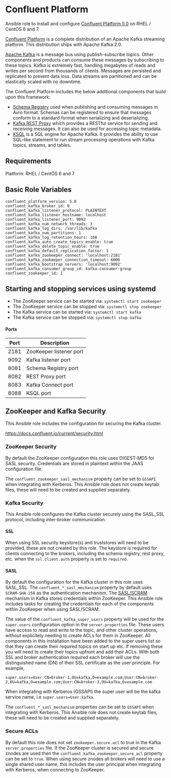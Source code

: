 # Confluent Platform

Ansible role to install and configure [Confluent Platform 5.0](https://www.confluent.io/) on RHEL / CentOS 6 and 7.

[Confluent Platform](https://www.confluent.io/) is a complete distribution of an Apache Kafka streaming platform. This distribution ships with Apache Kafka 2.0.

[Apache Kafka](http://kafka.apache.org/) is a message bus using publish-subscribe topics. Other components and products can consume these messages by subscribing to these topics. Kafka is extremely fast, handling megabytes of reads and writes per second from thousands of clients. Messages are persisted and replicated to prevent data loss. Data streams are partitioned and can be elastically scaled with no downtime.

The Confluent Platform includes the below additional components that build upon this framework:
* [Schema Registry](https://docs.confluent.io/current/platform.html#confluent-schema-registry) used when publishing and consuming messages in Avro format. Schemas can be registered to ensure that messages conform to a standard format when serializing and deserializing.
* [Kafka REST Proxy](https://docs.confluent.io/current/platform.html#confluent-kafka-rest-proxy) which provides a RESTful service for sending and receiving messages. It can also be used for accessing topic metadata.
* [KSQL](https://docs.confluent.io/current/platform.html#ksql) is a SQL engine for Apache Kafka. It provides the ability to use SQL-like statement to run stream processing operations with Kafka topics, streams, and tables.

## Requirements

Platform: RHEL / CentOS 6 and 7

## Basic Role Variables
    confluent_platform_version: 5.0
    confluent_kafka_broker_id: 0
    confluent_kafka_listener_protocol: PLAINTEXT
    confluent_kafka_listener_hostname: localhost
    confluent_kafka_listener_port: 9092
    confluent_kafka_num_network_threads: 3
    confluent_kafka_log_dirs: /var/lib/kafka
    confluent_kafka_num_partitions: 1
    confluent_kafka_log_retention_hours: 168
    confluent_kafka_auto_create_topics_enable: true
    confluent_kafka_delete_topic_enable: true
    confluent_kafka_default_replication_factor: 1
    confluent_kafka_zookeeper_connect: 'localhost:2181'
    confluent_kafka_zookeeper_connection_timeout: 6000
    confluent_kafka_bootstrap_servers: 'localhost:9092'
    confluent_kafka_consumer_group_id: kafka-consumer-group
    confluent_zookeeper_id: 1

## Starting and stopping services using systemd
* The ZooKeeper service can be started via: `systemctl start zookeeper`
* The ZooKeeper service can be stopped via: `systemctl stop zookeeper`
* The Kafka service can be started via: `systemctl start kafka`
* The Kafka service can be stopped via: `systemctl stop kafka`

#### Ports

| Port | Description |
|------|-------------|
| 2181 | ZooKeeper listener port |
| 9092 | Kafka listener port |
| 8081 | Schema Registry port |
| 8082 | REST Proxy port |
| 8083 | Kafka Connect port |
| 8088 | KSQL port |

## ZooKeeper and Kafka Security

This Ansible role includes the configuration for securing the Kafka cluster.

https://docs.confluent.io/current/security.html

### ZooKeeper Security

By default the ZooKeeper configuration this role uses DIGEST-MD5 for SASL security. Credentials are stored in plaintext within the JAAS configuration file.

The `confluent_zookeeper_sasl_mechanism` property can be set to `GSSAPI` when integrating with Kerberos. This Ansible role does not create keytab files, these will need to be created and supplied separately.

### Kafka Security

This Ansible role configures the Kafka cluster securely using the SASL_SSL protocol, including inter-broker communication.

#### SSL

When using SSL security keystore(s) and truststores will need to be provided, these are not created by this role. The keystore is required for clients connecting to the brokers, including the schema registry, rest proxy, etc. when the `ssl.client.auth` property is set to `required`.

#### SASL

By default the configuration for the Kafka cluster in this role uses SASL_SSL. The `confluent_*_sasl_mechanism` property by default uses `SCRAM-SHA-256` as the authentication mechanism. The [SASL/SCRAM](https://docs.confluent.io/current/kafka/authentication_sasl_scram.html#sasl-scram-overview) mechanism in Kafka stores credentials within ZooKeeper. This Ansible role includes tasks for creating the credentials for each of the components within ZooKeeper when using SASL/SCRAM.

The value of the `confluent_kafka_super_users` property will be used for the `super.users` configuration option in the `server.properties` file. These users have access to read and write to the topic, and other cluster operations, without explicitely needing to create ACLs for them in ZooKeeper. All components in this installation have been added to the super users list so that they can create their required topics on start up etc. If removing these you will need to create their topics upfront and add their ACLs. With both SSL and broker authentication required each broker will use the distinguished name (DN) of their SSL certificate as the user principle. For example,

`super.users=User:CN=broker-1,OU=kafka,O=example.com;User:CN=broker-2,OU=kafka,O=example.com;User:CN=broker-3,OU=kafka,O=example.com`

When integrating with Kerberos (GSSAPI) the super user will be the kafka service name, i.e `super.users=User:kafka`.

The `confluent_*_sasl_mechanism` properties can be set to `GSSAPI` when integrating with Kerberos. This Ansible role does not create keytab files, these will need to be created and supplied separately.

### Secure ACLs

By default this role does not set `zookeeper.secure.acl` to true in the Kafka `server.properties` file. If the ZooKeeper cluster is secured and secure znodes are used then the `confluent_kafka_zookeeper_secure_acl` property can be set to `true`. When using secure znodes all brokers will need to use a single shared user name, this includes the user principal when integrating with Kerberos, when connecting to ZooKeeper.